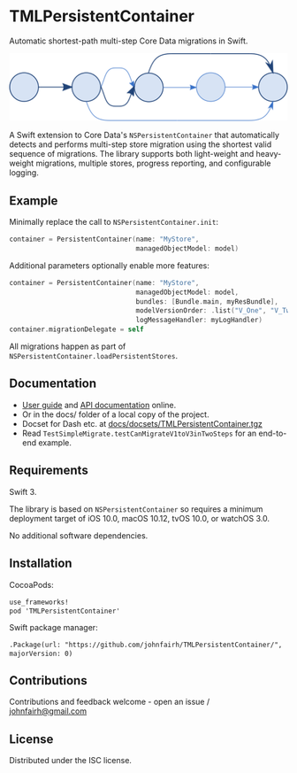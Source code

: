 <!--
TMLPersistentContainer
README.md
Distributed under the ISC license, see LICENSE.
-->

# TMLPersistentContainer

<!--
Badge thingies to get working:
* travis -- https://docs.travis-ci.com/user/status-images/
* coverage -- 
![CocoaPod](https://cocoapod-badges.herokuapp.com/v/TMLPersistentContainer/badge.png)
![Platforms](https://cocoapod-badges.herokuapp.com/p/TMLPersistentContainer/badge.png)
![License](https://cocoapod-badges.herokuapp.com/l/TMLPersistentContainer/badge.png)
-->

Automatic shortest-path multi-step Core Data migrations in Swift.

![logo](SourceDocs/logo.png)

A Swift extension to Core Data's `NSPersistentContainer` that automatically
detects and performs multi-step store migration using the shortest valid
sequence of migrations. The library supports both light-weight and
heavy-weight migrations, multiple stores, progress reporting, and configurable
logging.

## Example

Minimally replace the call to `NSPersistentContainer.init`:

```swift
container = PersistentContainer(name: "MyStore",
                                managedObjectModel: model)
```

Additional parameters optionally enable more features:

```swift
container = PersistentContainer(name: "MyStore",
                                managedObjectModel: model,
                                bundles: [Bundle.main, myResBundle],
                                modelVersionOrder: .list("V_One", "V_Two", "V_Six"),
                                logMessageHandler: myLogHandler)
container.migrationDelegate = self
```

All migrations happen as part of `NSPersistentContainer.loadPersistentStores`.

## Documentation

* [User guide](https://johnfairh.github.io/TMLPersistentContainer/usage.html) and
[API documentation](https://johnfairh.github.io/TMLPersistentContainer/) online.
* Or in the docs/ folder of a local copy of the project.
* Docset for Dash etc. at [docs/docsets/TMLPersistentContainer.tgz](https://johnfairh.github.io/TMLPersistentContainer/docsets/TMLPersistentContainer.tgz)
* Read `TestSimpleMigrate.testCanMigrateV1toV3inTwoSteps` for an end-to-end
  example.


## Requirements

Swift 3.

The library is based on `NSPersistentContainer` so requires a minimum
deployment target of iOS 10.0, macOS 10.12, tvOS 10.0, or watchOS 3.0.

No additional software dependencies.

## Installation

CocoaPods:

    use_frameworks!
    pod 'TMLPersistentContainer'

Swift package manager:

    .Package(url: "https://github.com/johnfairh/TMLPersistentContainer/", majorVersion: 0)

## Contributions

Contributions and feedback welcome - open an issue / johnfairh@gmail.com

## License

Distributed under the ISC license.

